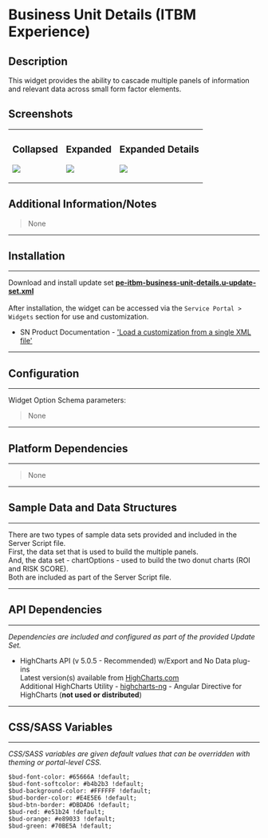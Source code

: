 # Business Unit Details (ITBM Experience)

## Description

This widget provides the ability to cascade multiple panels of information and relevant data across small form factor elements.

## Screenshots
<table><tr style='vertical-align:top'><td>

### Collapsed
![](../images/pe-itbm-business-unit-details-1.png)
</td><td>

### Expanded
![](../images/pe-itbm-business-unit-details-2.png)
</td><td>

### Expanded Details
![](../images/pe-itbm-business-unit-details-3.png)
</td></tr></table>

## Additional Information/Notes
> None
---
## Installation
---
Download and install update set **[pe-itbm-business-unit-details.u-update-set.xml](https://github.com/platform-experience/serviceportal-widget-library/blob/master/pe-itbm-business-unit-details/pe-itbm-business-unit-details.u-update-set.xml)** <br/><br/>
After installation, the widget can be accessed via the `Service Portal > Widgets` section for use and customization.<br/>
* SN Product Documentation - ['Load a customization from a single XML file'](https://docs.servicenow.com/bundle/istanbul-application-development/page/build/system-update-sets/task/t_LoadCustomizationsFromAnXMLFile.html)

---
## Configuration
---
Widget Option Schema parameters:
> None
---
## Platform Dependencies
---
> None
---
## Sample Data and Data Structures
---
There are two types of sample data sets provided and included in the Server Script file.
<br/>First, the data set that is used to build the multiple panels.
<br/>And, the data set - chartOptions - used to build the two donut charts (ROI and RISK SCORE).
<br/>Both are included as part of the Server Script file.

---
## API Dependencies
---
<i>Dependencies are included and configured as part of the provided Update Set.</i>

* HighCharts API (v 5.0.5 - Recommended)  w/Export and No Data plug-ins
  <br/>Latest version(s) available from [HighCharts.com](http://http://www.highcharts.com/products/highcharts/)
  <br/>Additional HighCharts Utility - [highcharts-ng](https://github.com/pablojim/highcharts-ng) - Angular Directive for HighCharts (__not used or distributed__)
---
## CSS/SASS Variables
---
_CSS/SASS variables are given default values that can be overridden with theming or portal-level CSS._

`$bud-font-color: #65666A !default;`<br/>
`$bud-font-softcolor: #b4b2b3 !default;`<br/>
`$bud-background-color: #FFFFFF !default;`<br/>
`$bud-border-color: #E4E5E6 !default;`<br/>
`$bud-btn-border: #DBDAD6 !default;`<br/>
`$bud-red: #e51b24 !default;`<br/>
`$bud-orange: #e89033 !default;`<br/>
`$bud-green: #70BE5A !default;`<br/>